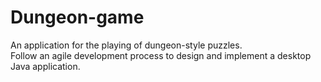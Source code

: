 # Dungeon-game
An application for the playing of dungeon-style puzzles. <br>
Follow an agile development process to design and implement a desktop Java application.
